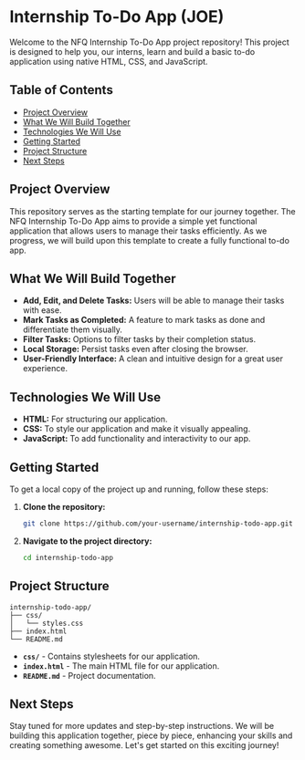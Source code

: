 # Internship To-Do App (JOE)

Welcome to the NFQ Internship To-Do App project repository! This project is designed to help you, our interns, learn and build a basic to-do application using native HTML, CSS, and JavaScript.

## Table of Contents

-   [Project Overview](#project-overview)
-   [What We Will Build Together](#what-we-will-build-together)
-   [Technologies We Will Use](#technologies-we-will-use)
-   [Getting Started](#getting-started)
-   [Project Structure](#project-structure)
-   [Next Steps](#next-steps)

## Project Overview

This repository serves as the starting template for our journey together. The NFQ Internship To-Do App aims to provide a simple yet functional application that allows users to manage their tasks efficiently. As we progress, we will build upon this template to create a fully functional to-do app.

## What We Will Build Together

-   **Add, Edit, and Delete Tasks:** Users will be able to manage their tasks with ease.
-   **Mark Tasks as Completed:** A feature to mark tasks as done and differentiate them visually.
-   **Filter Tasks:** Options to filter tasks by their completion status.
-   **Local Storage:** Persist tasks even after closing the browser.
-   **User-Friendly Interface:** A clean and intuitive design for a great user experience.

## Technologies We Will Use

-   **HTML:** For structuring our application.
-   **CSS:** To style our application and make it visually appealing.
-   **JavaScript:** To add functionality and interactivity to our app.

## Getting Started

To get a local copy of the project up and running, follow these steps:

1. **Clone the repository:**
    ```bash
    git clone https://github.com/your-username/internship-todo-app.git
    ```
2. **Navigate to the project directory:**
    ```bash
    cd internship-todo-app
    ```

## Project Structure

```
internship-todo-app/
├── css/
│   └── styles.css
├── index.html
└── README.md
```

-   **`css/`** - Contains stylesheets for our application.
-   **`index.html`** - The main HTML file for our application.
-   **`README.md`** - Project documentation.

## Next Steps

Stay tuned for more updates and step-by-step instructions. We will be building this application together, piece by piece, enhancing your skills and creating something awesome. Let's get started on this exciting journey!
